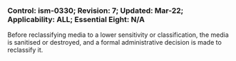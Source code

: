 ### Control: ism-0330; Revision: 7; Updated: Mar-22; Applicability: ALL; Essential Eight: N/A
<p>Before reclassifying media to a lower sensitivity or classification, the media is sanitised or destroyed, and a formal administrative decision is made to reclassify it.</p>